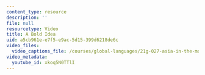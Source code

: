 ```yaml
---
content_type: resource
description: ''
file: null
resourcetype: Video
title: A Bold Idea
uid: a5cb961e-e7f5-e9ac-5d15-399d6218de6c
video_files:
  video_captions_file: /courses/global-languages/21g-027-asia-in-the-modern-world-images-representations-fall-2016/instructor-insights/a-bold-idea/xkoq5N0TTlI.vtt
video_metadata:
  youtube_id: xkoq5N0TTlI
---
```

